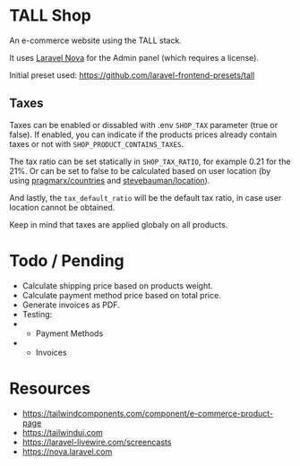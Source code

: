 # TALL Shop
An e-commerce website using the TALL stack.

It uses [Laravel Nova](https://nova.laravel.com) for the Admin panel (which requires a license).

Initial preset used: https://github.com/laravel-frontend-presets/tall

## Taxes

Taxes can be enabled or dissabled with .env `SHOP_TAX` parameter (true or false).
If enabled, you can indicate if the products prices already contain taxes or not with `SHOP_PRODUCT_CONTAINS_TAXES`.

The tax ratio can be set statically in `SHOP_TAX_RATIO`, for example 0.21 for the 21%. Or can be set to false to be calculated based on user location (by using [pragmarx/countries](https://github.com/antonioribeiro/countries) and [stevebauman/location](https://github.com/stevebauman/location)).

And lastly, the `tax_default_ratio` will be the default tax ratio, in case user location cannot be obtained.

Keep in mind that taxes are applied globaly on all products.

# Todo / Pending
* Calculate shipping price based on products weight.
* Calculate payment method price based on total price.
* Generate invoices as PDF.
* Testing:
* - Payment Methods
* - Invoices 

# Resources

* https://tailwindcomponents.com/component/e-commerce-product-page
* https://tailwindui.com
* https://laravel-livewire.com/screencasts
* https://nova.laravel.com
